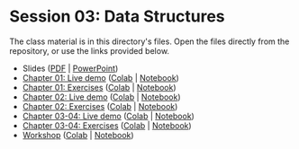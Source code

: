 # Session 03: Data Structures

The class material is in this directory's files. Open the files directly from the repository, or use the links provided below.

- Slides ([PDF](Data%20Structures%20-%20Slides.pdf) | [PowerPoint](Data%20Structures%20-%20Slides.pdf))
- [Chapter 01: Live demo](Data%20-Structures%20-%20Chap%2001%20-%20Demo.ipynb) ([Colab](https://colab.research.google.com/github/cstar-industries/python-3-beginner/blob/master/003-Data-Structures/Data%20-Structures%20-%20Chap%2001%20-%20Demo.ipynb) | [Notebook](https://github.com/cstar-industries/python-3-beginner/raw/master/003-Data-Structures/Data%20-Structures%20-%20Chap%2001%20-%20Demo.ipynb))
- [Chapter 01: Exercises](Data%20-Structures%20-%20Chap%2001%20-%20Exercises.ipynb) ([Colab](https://colab.research.google.com/github/cstar-industries/python-3-beginner/blob/master/003-Data-Structures/Data%20-Structures%20-%20Chap%2001%20-%20Exercises.ipynb) | [Notebook](https://github.com/cstar-industries/python-3-beginner/raw/master/003-Data-Structures/Data%20-Structures%20-%20Chap%2001%20-%20Exercises.ipynb))
- [Chapter 02: Live demo](Data%20-Structures%20-%20Chap%2002%20-%20Demo.ipynb) ([Colab](https://colab.research.google.com/github/cstar-industries/python-3-beginner/blob/master/003-Data-Structures/Data%20-Structures%20-%20Chap%2002%20-%20Demo.ipynb) | [Notebook](https://github.com/cstar-industries/python-3-beginner/raw/master/003-Data-Structures/Data%20-Structures%20-%20Chap%2002%20-%20Demo.ipynb))
- [Chapter 02: Exercises](Data%20-Structures%20-%20Chap%2002%20-%20Exercises.ipynb) ([Colab](https://colab.research.google.com/github/cstar-industries/python-3-beginner/blob/master/003-Data-Structures/Data%20-Structures%20-%20Chap%2002%20-%20Exercises.ipynb) | [Notebook](https://github.com/cstar-industries/python-3-beginner/raw/master/003-Data-Structures/Data%20-Structures%20-%20Chap%2002%20-%20Exercises.ipynb))
- [Chapter 03-04: Live demo](Data%20-Structures%20-%20Chap%2003%20-%20Demo.ipynb) ([Colab](https://colab.research.google.com/github/cstar-industries/python-3-beginner/blob/master/003-Data-Structures/Data%20-Structures%20-%20Chap%2003-04%20-%20Demo.ipynb) | [Notebook](https://github.com/cstar-industries/python-3-beginner/raw/master/003-Data-Structures/Data%20-Structures%20-%20Chap%2003-04%20-%20Demo.ipynb))
- [Chapter 03-04: Exercises](Data%20-Structures%20-%20Chap%2003%20-%20Exercises.ipynb) ([Colab](https://colab.research.google.com/github/cstar-industries/python-3-beginner/blob/master/003-Data-Structures/Data%20-Structures%20-%20Chap%2003-04%20-%20Exercises.ipynb) | [Notebook](https://github.com/cstar-industries/python-3-beginner/raw/master/003-Data-Structures/Data%20-Structures%20-%20Chap%2003-04%20-%20Exercises.ipynb))
- [Workshop](Data%20-Structures%20-%20Workshop.ipynb) ([Colab](https://colab.research.google.com/github/cstar-industries/python-3-beginner/blob/master/003-Data-Structures/Data%20-Structures%20-%20Workshop.ipynb) | [Notebook](https://raw.githubusercontent.com/cstar-industries/python-3-beginner/master/003-Data-Structures/Data%20-Structures%20-%20Workshop.ipynb))
